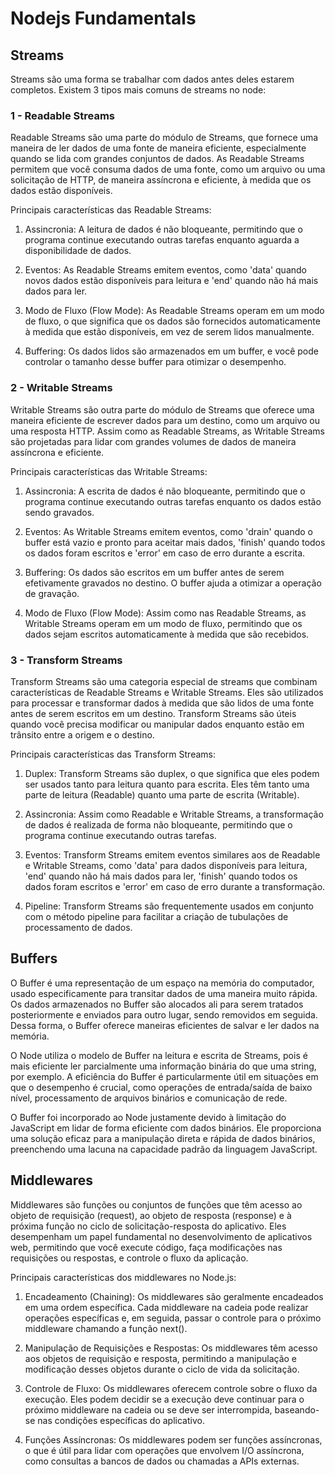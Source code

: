 # Nodejs Fundamentals

## Streams

Streams são uma forma se trabalhar com dados antes deles estarem completos. Existem 3 tipos mais comuns de streams no node:

### 1 - Readable Streams

Readable Streams são uma parte do módulo de Streams, que fornece uma maneira de ler dados de uma fonte de maneira eficiente, especialmente quando se lida com grandes conjuntos de dados. As Readable Streams permitem que você consuma dados de uma fonte, como um arquivo ou uma solicitação de HTTP, de maneira assíncrona e eficiente, à medida que os dados estão disponíveis.

Principais características das Readable Streams:

1. Assincronia: A leitura de dados é não bloqueante, permitindo que o programa continue executando outras tarefas enquanto aguarda a disponibilidade de dados.

2. Eventos: As Readable Streams emitem eventos, como 'data' quando novos dados estão disponíveis para leitura e 'end' quando não há mais dados para ler.

3. Modo de Fluxo (Flow Mode): As Readable Streams operam em um modo de fluxo, o que significa que os dados são fornecidos automaticamente à medida que estão disponíveis, em vez de serem lidos manualmente.

4. Buffering: Os dados lidos são armazenados em um buffer, e você pode controlar o tamanho desse buffer para otimizar o desempenho.

### 2 - Writable Streams

Writable Streams são outra parte do módulo de Streams que oferece uma maneira eficiente de escrever dados para um destino, como um arquivo ou uma resposta HTTP. Assim como as Readable Streams, as Writable Streams são projetadas para lidar com grandes volumes de dados de maneira assíncrona e eficiente.

Principais características das Writable Streams:

1. Assincronia: A escrita de dados é não bloqueante, permitindo que o programa continue executando outras tarefas enquanto os dados estão sendo gravados.

2. Eventos: As Writable Streams emitem eventos, como 'drain' quando o buffer está vazio e pronto para aceitar mais dados, 'finish' quando todos os dados foram escritos e 'error' em caso de erro durante a escrita.

3. Buffering: Os dados são escritos em um buffer antes de serem efetivamente gravados no destino. O buffer ajuda a otimizar a operação de gravação.

4. Modo de Fluxo (Flow Mode): Assim como nas Readable Streams, as Writable Streams operam em um modo de fluxo, permitindo que os dados sejam escritos automaticamente à medida que são recebidos.

### 3 - Transform Streams

Transform Streams são uma categoria especial de streams que combinam características de Readable Streams e Writable Streams. Eles são utilizados para processar e transformar dados à medida que são lidos de uma fonte antes de serem escritos em um destino. Transform Streams são úteis quando você precisa modificar ou manipular dados enquanto estão em trânsito entre a origem e o destino.

Principais características das Transform Streams:

1. Duplex: Transform Streams são duplex, o que significa que eles podem ser usados tanto para leitura quanto para escrita. Eles têm tanto uma parte de leitura (Readable) quanto uma parte de escrita (Writable).

2. Assincronia: Assim como Readable e Writable Streams, a transformação de dados é realizada de forma não bloqueante, permitindo que o programa continue executando outras tarefas.

3. Eventos: Transform Streams emitem eventos similares aos de Readable e Writable Streams, como 'data' para dados disponíveis para leitura, 'end' quando não há mais dados para ler, 'finish' quando todos os dados foram escritos e 'error' em caso de erro durante a transformação.

4. Pipeline: Transform Streams são frequentemente usados em conjunto com o método pipeline para facilitar a criação de tubulações de processamento de dados.

## Buffers

O Buffer é uma representação de um espaço na memória do computador, usado especificamente para transitar dados de uma maneira muito rápida. Os dados armazenados no Buffer são alocados ali para serem tratados posteriormente e enviados para outro lugar, sendo removidos em seguida. Dessa forma, o Buffer oferece maneiras eficientes de salvar e ler dados na memória.

O Node utiliza o modelo de Buffer na leitura e escrita de Streams, pois é mais eficiente ler parcialmente uma informação binária do que uma string, por exemplo. A eficiência do Buffer é particularmente útil em situações em que o desempenho é crucial, como operações de entrada/saída de baixo nível, processamento de arquivos binários e comunicação de rede.

O Buffer foi incorporado ao Node justamente devido à limitação do JavaScript em lidar de forma eficiente com dados binários. Ele proporciona uma solução eficaz para a manipulação direta e rápida de dados binários, preenchendo uma lacuna na capacidade padrão da linguagem JavaScript. 

## Middlewares

Middlewares são funções ou conjuntos de funções que têm acesso ao objeto de requisição (request), ao objeto de resposta (response) e à próxima função no ciclo de solicitação-resposta do aplicativo. Eles desempenham um papel fundamental no desenvolvimento de aplicativos web, permitindo que você execute código, faça modificações nas requisições ou respostas, e controle o fluxo da aplicação.

Principais características dos middlewares no Node.js:

1. Encadeamento (Chaining): Os middlewares são geralmente encadeados em uma ordem específica. Cada middleware na cadeia pode realizar operações específicas e, em seguida, passar o controle para o próximo middleware chamando a função next().

2. Manipulação de Requisições e Respostas: Os middlewares têm acesso aos objetos de requisição e resposta, permitindo a manipulação e modificação desses objetos durante o ciclo de vida da solicitação.

3. Controle de Fluxo: Os middlewares oferecem controle sobre o fluxo da execução. Eles podem decidir se a execução deve continuar para o próximo middleware na cadeia ou se deve ser interrompida, baseando-se nas condições específicas do aplicativo.

4. Funções Assíncronas: Os middlewares podem ser funções assíncronas, o que é útil para lidar com operações que envolvem I/O assíncrona, como consultas a bancos de dados ou chamadas a APIs externas.
